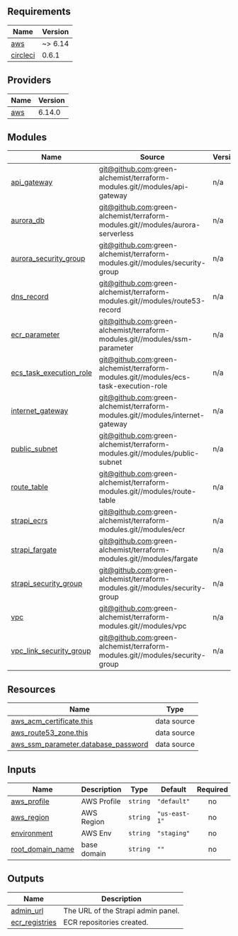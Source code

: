 ## Requirements

| Name | Version |
|------|---------|
| <a name="requirement_aws"></a> [aws](#requirement\_aws) | ~> 6.14 |
| <a name="requirement_circleci"></a> [circleci](#requirement\_circleci) | 0.6.1 |

## Providers

| Name | Version |
|------|---------|
| <a name="provider_aws"></a> [aws](#provider\_aws) | 6.14.0 |

## Modules

| Name | Source | Version |
|------|--------|---------|
| <a name="module_api_gateway"></a> [api\_gateway](#module\_api\_gateway) | git@github.com:green-alchemist/terraform-modules.git//modules/api-gateway | n/a |
| <a name="module_aurora_db"></a> [aurora\_db](#module\_aurora\_db) | git@github.com:green-alchemist/terraform-modules.git//modules/aurora-serverless | n/a |
| <a name="module_aurora_security_group"></a> [aurora\_security\_group](#module\_aurora\_security\_group) | git@github.com:green-alchemist/terraform-modules.git//modules/security-group | n/a |
| <a name="module_dns_record"></a> [dns\_record](#module\_dns\_record) | git@github.com:green-alchemist/terraform-modules.git//modules/route53-record | n/a |
| <a name="module_ecr_parameter"></a> [ecr\_parameter](#module\_ecr\_parameter) | git@github.com:green-alchemist/terraform-modules.git//modules/ssm-parameter | n/a |
| <a name="module_ecs_task_execution_role"></a> [ecs\_task\_execution\_role](#module\_ecs\_task\_execution\_role) | git@github.com:green-alchemist/terraform-modules.git//modules/ecs-task-execution-role | n/a |
| <a name="module_internet_gateway"></a> [internet\_gateway](#module\_internet\_gateway) | git@github.com:green-alchemist/terraform-modules.git//modules/internet-gateway | n/a |
| <a name="module_public_subnet"></a> [public\_subnet](#module\_public\_subnet) | git@github.com:green-alchemist/terraform-modules.git//modules/public-subnet | n/a |
| <a name="module_route_table"></a> [route\_table](#module\_route\_table) | git@github.com:green-alchemist/terraform-modules.git//modules/route-table | n/a |
| <a name="module_strapi_ecrs"></a> [strapi\_ecrs](#module\_strapi\_ecrs) | git@github.com:green-alchemist/terraform-modules.git//modules/ecr | n/a |
| <a name="module_strapi_fargate"></a> [strapi\_fargate](#module\_strapi\_fargate) | git@github.com:green-alchemist/terraform-modules.git//modules/fargate | n/a |
| <a name="module_strapi_security_group"></a> [strapi\_security\_group](#module\_strapi\_security\_group) | git@github.com:green-alchemist/terraform-modules.git//modules/security-group | n/a |
| <a name="module_vpc"></a> [vpc](#module\_vpc) | git@github.com:green-alchemist/terraform-modules.git//modules/vpc | n/a |
| <a name="module_vpc_link_security_group"></a> [vpc\_link\_security\_group](#module\_vpc\_link\_security\_group) | git@github.com:green-alchemist/terraform-modules.git//modules/security-group | n/a |

## Resources

| Name | Type |
|------|------|
| [aws_acm_certificate.this](https://registry.terraform.io/providers/hashicorp/aws/latest/docs/data-sources/acm_certificate) | data source |
| [aws_route53_zone.this](https://registry.terraform.io/providers/hashicorp/aws/latest/docs/data-sources/route53_zone) | data source |
| [aws_ssm_parameter.database_password](https://registry.terraform.io/providers/hashicorp/aws/latest/docs/data-sources/ssm_parameter) | data source |

## Inputs

| Name | Description | Type | Default | Required |
|------|-------------|------|---------|:--------:|
| <a name="input_aws_profile"></a> [aws\_profile](#input\_aws\_profile) | AWS Profile | `string` | `"default"` | no |
| <a name="input_aws_region"></a> [aws\_region](#input\_aws\_region) | AWS Region | `string` | `"us-east-1"` | no |
| <a name="input_environment"></a> [environment](#input\_environment) | AWS Env | `string` | `"staging"` | no |
| <a name="input_root_domain_name"></a> [root\_domain\_name](#input\_root\_domain\_name) | base domain | `string` | `""` | no |

## Outputs

| Name | Description |
|------|-------------|
| <a name="output_admin_url"></a> [admin\_url](#output\_admin\_url) | The URL of the Strapi admin panel. |
| <a name="output_ecr_registries"></a> [ecr\_registries](#output\_ecr\_registries) | ECR repositories created. |
